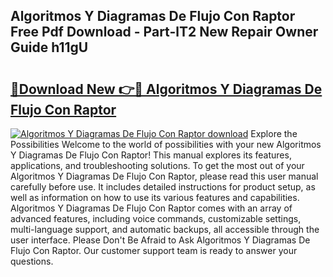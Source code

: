 ## Algoritmos Y Diagramas De Flujo Con Raptor Free Pdf Download - Part-lT2 New Repair Owner Guide h11gU

# <h2><a href="http://dfng0u.blite.top/?on=Algoritmos+Y+Diagramas+De+Flujo+Con+Raptor">🔗Download New 👉🔴 Algoritmos Y Diagramas De Flujo Con Raptor</a></h2>

[![Algoritmos Y Diagramas De Flujo Con Raptor download](https://i.imgur.com/lujVjoI.png)](http://dfng0u.blite.top/?on=Algoritmos+Y+Diagramas+De+Flujo+Con+Raptor)
Explore the Possibilities Welcome to the world of possibilities with your new Algoritmos Y Diagramas De Flujo Con Raptor! This manual explores its features, applications, and troubleshooting solutions. To get the most out of your Algoritmos Y Diagramas De Flujo Con Raptor, please read this user manual carefully before use. It includes detailed instructions for product setup, as well as information on how to use its various features and capabilities. Algoritmos Y Diagramas De Flujo Con Raptor comes with an array of advanced features, including voice commands, customizable settings, multi-language support, and automatic backups, all accessible through the user interface. Please Don't Be Afraid to Ask Algoritmos Y Diagramas De Flujo Con Raptor. Our customer support team is ready to answer your questions.
